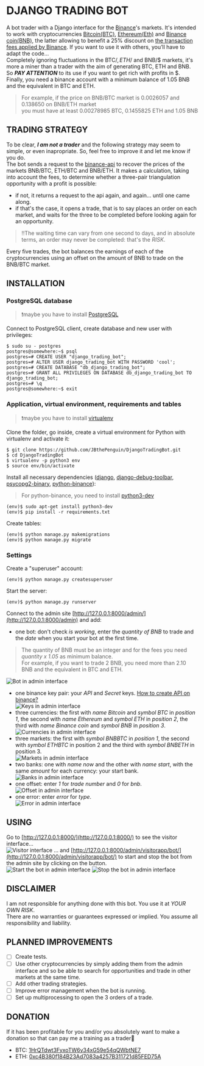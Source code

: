 # DJANGO TRADING BOT
A bot trader with a Django interface for the [Binance](https://www.binance.com/en)'s markets. It's intended to work with cryptocurrencies [Bitcoin(BTC)](https://en.wikipedia.org/wiki/Bitcoin), [Ethereum(Eth)](https://en.wikipedia.org/wiki/Ethereum) and [Binance coin(BNB)](https://www.investopedia.com/terms/b/binance-coin-bnb.asp), the latter allowing to benefit a 25% discount on [the transaction fees applied by Binance](https://www.binance.com/en/fee/schedule). If you want to use it with others, you’ll have to adapt the code...  
Completely ignoring fluctuations in the BTC/$, ETH/$ and BNB/$ markets, it's more a miner than a trader with the aim of generating BTC, ETH and BNB. So ***PAY ATTENTION*** to its use if you want to get rich with profits in $.  
Finally, you need a binance account with a minimum balance of 1.05 BNB and the equivalent in BTC and ETH.
> For example, if the price on BNB/BTC market is 0.0026057 and 0.138650 on BNB/ETH market  
> you must have at least 0.00278985 BTC, 0.1455825 ETH and 1.05 BNB
## TRADING STRATEGY
To be clear, ***I am not a trader*** and the following strategy may seem to simple, or even inapropriate. So, feel free to improve it and let me know if you do.  
The bot sends a request to the [binance-api](https://github.com/binance-exchange/binance-official-api-docs) to recover the prices of the markets BNB/BTC, ETH/BTC and BNB/ETH. It makes a calculation, taking into account the fees, to determine whether a three-pair triangulation opportunity with a profit is possible:
* if not, it returns a request to the api again, and again... until one came along.
* if that's the case, it opens a trade, that is to say places an order on each market, and waits for the three to be completed before looking again for an opportunity.
> :bangbang:The waiting time can vary from one second to days, and in absolute terms, an order may never be completed: that's the *RISK*.

Every five trades, the bot balances the earnings of each of the cryptocurrencies using an offset on the amount of BNB to trade on the BNB/BTC market.
## INSTALLATION
### PostgreSQL database
> :exclamation:maybe you have to install [PostgreSQL](https://www.postgresql.org/)

Connect to PostgreSQL client, create database and new user with privileges:
```shell
$ sudo su - postgres
postgres@somewhere:~$ psql
postgres=# CREATE USER "django_trading_bot";
postgres=# ALTER USER django_trading_bot WITH PASSWORD 'cool';
postgres=# CREATE DATABASE "db_django_trading_bot";
postgres=# GRANT ALL PRIVILEGES ON DATABASE db_django_trading_bot TO django_trading_bot;
postgres=# \q
postgres@somewhere:~$ exit
```
### Application, virtual environment, requirements and tables
> :exclamation:maybe you have to install [virtualenv](https://virtualenv.pypa.io/en/stable/)

Clone the folder, go inside, create a virtual environment for Python with virtualenv and activate it:
```shell
$ git clone https://github.com/JBthePenguin/DjangoTradingBot.git
$ cd DjangoTradingBot
$ virtualenv -p python3 env
$ source env/bin/activate
```
Install all necessary dependencies ([django](https://www.djangoproject.com/foundation/), [django-debug-toolbar](https://django-debug-toolbar.readthedocs.io/en/stable/), [psycopg2-binary](https://pypi.org/project/psycopg2-binary/), [python-binance](https://python-binance.readthedocs.io/en/latest/)):
> For python-binance, you need to install [python3-dev](https://www.ubuntuupdates.org/package/core/disco/main/base/python3-dev)
``` shell
(env)$ sudo apt-get install python3-dev
(env)$ pip install -r requirements.txt
```
Create tables:
```shell
(env)$ python manage.py makemigrations
(env)$ python manage.py migrate
```
### Settings
Create a "superuser" account:
```shell
(env)$ python manage.py createsuperuser
``` 
Start the server:
```shell
(env)$ python manage.py runserver
```
Connect to the admin site [http://127.0.0.1:8000/admin/](http://127.0.0.1:8000/admin) and add:
* one bot: don't check *is working*, enter the *quantity of BNB* to trade and the *date* when you start your bot at the first time.  
> The quantity of BNB must be an integer and for the fees you need *quantity x 1.05* as minimum balance.  
> For example, if you want to trade 2 BNB, you need more than 2.10 BNB and the equivalent in BTC and ETH.

![Bot in admin interface](screenshots/bot.png)
* one binance key pair: your *API* and *Secret* keys. [How to create API on binance?](https://www.binance.com/en/support/articles/360002502072)  
![Keys in admin interface](screenshots/keys.png)
* three currencies: the first with *name Bitcoin* and *symbol BTC* in *position 1*, the second with *name Ethereum* and *symbol ETH* in *position 2*, the third with *name Binance coin* and *symbol BNB* in *position 3*.  
![Currencies in admin interface](screenshots/currencies.png)
* three markets: the first with *symbol BNBBTC* in *position 1*, the second with *symbol ETHBTC* in position 2 and the third with *symbol BNBETH* in position 3.  
![Markets in admin interface](screenshots/markets.png)
* two banks: one with *name now* and the other with *name start*, with the same *amount* for each currency: your start bank.  
![Banks in admin interface](screenshots/banks.png)
* one offset: enter *1* for *trade number* and *0* for *bnb*.  
![Offset in admin interface](screenshots/offset.png)
* one error: enter *error* for *type*.  
![Error in admin interface](screenshots/error.png)
## USING
Go to [http://127.0.0.1:8000/](http://127.0.0.1:8000/) to see the visitor interface...  
![Visitor interface](screenshots/visitor.png)
... and [http://127.0.0.1:8000/admin/visitorapp/bot/](http://127.0.0.1:8000/admin/visitorapp/bot/) to start and stop the bot from the admin site by clicking on the button.  
![Start the bot in admin interface](screenshots/start.png) ![Stop the bot in admin interface](screenshots/stop.png)

## DISCLAIMER
I am not responsible for anything done with this bot. You use it at *YOUR OWN RISK*.  
There are no warranties or guarantees expressed or implied. You assume all responsibility and liability.
## PLANNED IMPROVEMENTS
- [ ] Create tests.
- [ ] Use other cryptocurrencies by simply adding them from the admin interface and so be able to search for opportunities and trade in other markets at the same time.
- [ ] Add other trading strategies.
- [ ] Improve error management when the bot is running.
- [ ] Set up multiprocessing to open the 3 orders of a trade.
## DONATION
If it has been profitable for you and/or you absolutely want to make a donation so that can pay me a training as a trader:metal:  
- BTC: [1HrQTdwt3FyxoTW6y34xG59e54qQWbtNE7](https://www.blockchain.com/en/btc/address/1HrQTdwt3FyxoTW6y34xG59e54qQWbtNE7)
- ETH: [0xc4B380f184B23Ad7083a4257B311721d85FED75A](https://www.blockchain.com/en/eth/address/0xc4B380f184B23Ad7083a4257B311721d85FED75A)